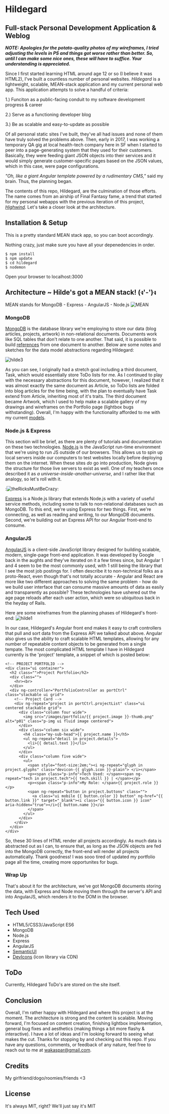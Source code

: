 # Hildegard
## Full-stack Personal Development Application & Weblog
***NOTE: Apologies for the potato-quality photos of my wireframes, I tried adjusting the levels in PS and things got worse rather than better.  So, until I can make some nice ones, these will have to suffice.  Your understanding is appreciated.***

Since I first started learning HTML around age 12 or so (I believe it was HTML2), I've built a countless number of personal websites.  _Hildegard_ is a lightweight, scalable, MEAN-stack application and my current personal web app.  This application attempts to solve a handful of criteria:

1.) Funciton as a public-facing conduit to my software development progress & career

2.) Serve as a functioning developer blog

3.) Be as scalable and easy-to-update as possible

Of all personal static sites I've built, they've all had issues and none of them have truly solved the problems above.  Then, early in 2017, I was working a temporary QA gig at local health-tech company here in SF when I started to peer into a page-generating system that they used for their customers.  Basically, they were feeding giant JSON objects into their services and it would simply generate customer-specific pages based on the JSON values, which in this case, were page configurations.

_"Oh, like a giant Angular template powered by a rudimentary CMS,"_ said my brain.  Thus, the planning began.

The contents of this repo, Hildegard, are the culmination of those efforts.  The name comes from an airship of Final Fantasy fame, a trend that started for my personal webapps with the previous iteration of this project, [_Highwind_](https://github.com/wakaspar/highwind "Highwind repo").  Let's take a closer look at the architecture.

## Installation & Setup
This is a pretty standard MEAN stack app, so you can boot accordingly.

Nothing crazy, just make sure you have all your depenedencies in order.
```
$ npm install
$ npm update
$ cd hildegard
$ nodemon
```
Open your browser to localhost:3000


## Architecture ~ Hilde's got a MEAN stack! (ง'-')ง
MEAN stands for MongoDB - Express - AngularJS - Node.js
![MEAN](https://www.teaminindia.com/Content/images/meanstack-componants.jpg "basic MEAN stack architecture")

### MongoDB

[MongoDB](https:// "Official Site: MongoDB") is the database library we're employing to store our data (blog articles, projects, artwork) in non-relational documents. Documents work like SQL tables that don't relate to one another.  That said, it is possible to build [references](https://docs.mongodb.com/manual/reference/database-references/ "MongoDB: Database References") from one document to another.  Below are some notes and sketches for the data model abstractions regarding Hildegard:

![hilde3](https://i.imgur.com/w4e9QAj.png "hildegard data abstraction")

As you can see, I originally had a stretch goal including a third document, Task, which would essentially store ToDo lists for me.  As I continued to play with the necessary abstractions for this document, however, I realized that it was almost exactly the same document as Article, so ToDo lists are folded into blog articles for the time being, with the plan to eventually have Task extend from Article, inheriting most of it's traits.  The third document became Artwork, which I used to help make a scalable gallery of my drawings and wireframes on the Portfolio page (lightbox bugs withstanding).  Overall, I'm happy with the functionality afforded to me with my current [models](https://github.com/wakaspar/hildegard/tree/master/models "Hildegard: models").

### Node.js & Express
This section will be brief, as there are plenty of tutorials and documentation on these two technologies.  [Node.js](https://nodejs.org/en/ "Official Site: Node.js") is the JavaScript run-time environment that we're using to run JS outside of our browsers.  This allows us to spin up local servers inside our computers to test websites locally before deploying them on the internet.  When these sites _do_ go into production, Node gives the structure for those live servers to exist as well.  One of my teachers once described it as *a universe-inside-another-universe*, and I rather like that analogy, so let's roll with it.

:![theRicksMustBeCrazy](http://cdn1us.denofgeek.com/sites/denofgeekus/files/styles/main_wide/public/8/02/screen_shot_2015-08-31_at_7.11.47_am.png " sounds like slavery w/ extra steps"):

[Express](http://expressjs.com/ "Official Site: Express") is a Node.js library that extends Node.js with a variety of useful service methods, including some to talk to non-relational databases such as MongoDB.  To this end, we're using Express for two things.  First, we're connecting, as well as reading and writing, to our MongoDB documents.  Second, we're building out an Express API for our Angular front-end to consume.

### AngularJS
[AngularJS](http://angular.io/ "Official Site: AngularJS") is a client-side JavaScript library designed for building scalable, modern, single-page front-end application.  It was developed by Google back in the aughts and they've iterated on it a few times since, but Angular 1 and 4 seem to be the most commonly used, with 1 still being the library that I see the most job postings for.  I often describe it to non-technical folks as a proto-React, even though that's not totally accurate - Angular and React are more like two different approaches to solving the same problem - how do we build user interface that can consume massive amounts of data as easily and transparently as possible?  These technologies have ushered out the age page reloads after each user action, which were so ubiquitous back in the heyday of Rails.

Here are some wireframes from the planning phases of Hildegard's front-end:
![hilde1](https://i.imgur.com/zpcXeRR.png "hildegard view wireframes")

In our case, Hildegard's Angular front end makes it easy to craft controllers that pull and sort data from the Express API we talked about above.  Angular also gives us the ability to craft scalable HTML templates, allowing for any number of repeatable content objects to be generated from a single tempate.  The most complicated HTML template I have in Hildegard currently is the 'project' template, a snippet of which is posted below:
```
<!-- PROJECT PORTFOLIO -->
<div class="ui container">
  <h2 class="">Project Portfolio</h2>
  <div class="">
    <hr><br>
  </div>
  <div ng-controller="PortfolioController as portCtrl" class="stackable ui grid">
    <!-- Project Card -->
    <div ng-repeat="project in portCtrl.projectList" class="ui centered stackable grid">
      <div class="column four wide">
        <img src="/images/portfolio/{{ project.image }}-thumb.png" alt="p01" class="p-img ui fluid image centered">
      </div>
      <div class="column six wide">
        <h4 class="my-sub-head">{{ project.name }}</h5>
        <ul ng-repeat="detail in project.details">
          <li>{{ detail.text }}</li>
        </ul>
      </div>
      <div class="column five wide">
        <ul>
          <span style="font-size:2em;"><i ng-repeat="glyph in project.glyphs" class="devicon-{{ glyph.icon }}-plain"> </i></span>
          <p><span class="p-info">Tech Used: </span><span ng-repeat="tech in project.tech">{{ tech.skill }} | </span></p>
          <p><span class="p-info">My Role: </span>{{ project.role }}</p>
          <span ng-repeat="button in project.buttons" class="">
            <a class="ui mobile {{ button.color }} button" ng-href="{{ button.link }}" target="_blank"><i class="{{ button.icon }} icon" aria-hidden="true"></i>{{ button.name }}</a>
          </span>
        </ul>
      </div>
    </div>
  </div>
</div>
```
So, these 30 lines of HTML render all projects accordingly.  As much data is abstracted out as I can, to ensure that, as long as the JSON objects are fed into the MongoDB correctly, the front-end will render all projects automatically.  Thank goodness!  I was sooo tired of updated my portfolio page all the time, creating more opportunites for bugs.

### Wrap Up
That's about it for the architecture, we've got MongoDB documents storing the data, with Express and Node moving them through the server's API and into AngularJS, which renders it to the DOM in the browser.

## Tech Used
+ HTML5/CSS3/JavaScript ES6
+ MongoDB
+ Node.js
+ Express
+ AngularJS
+ [SemanticUI](https://semantic-ui.com/ "Official Site: SemanticUI")
+ [DevIcons](https://konpa.github.io/devicon/ "Official Site: DevIcons") (icon library via CDN)

## ToDo
Currently, Hildegard ToDo's are stored on the site itself.

## Conclusion
Overall, I'm rather happy with Hildegard and where this project is at the moment.  The architecture is strong and the content is scalable.  Moving forward, I'm focused on content creation, finishing lightbox implementation, general bug fixes and aesthetics (making things a bit more flashy & interactive).  I have a lot of ideas and I'm looking forward to seeing what makes the cut.  Thanks for stopping by and checking out this repo.  If you have any questions, comments, or feedback of any nature, feel free to reach out to me at [wakaspar@gmail.com](mailto:wakaspar@gmail.com).

## Credits
My girlfriend/dogo/roomies/friends <3

## License
It's always MIT, right? We'll just say it's MIT

